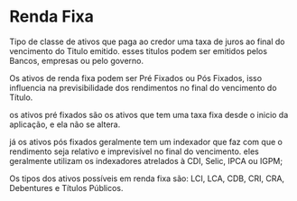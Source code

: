 # Renda Fixa

Tipo de classe de ativos que paga ao credor  uma taxa de juros ao final do vencimento do Titulo emitido. esses titulos podem ser emitidos pelos Bancos, empresas ou pelo governo.


Os ativos de renda fixa podem ser Pré Fixados ou Pós Fixados, isso influencia na previsibilidade dos rendimentos no final do vencimento do Título.

os ativos pré fixados são os ativos que tem uma taxa fixa desde o inicio da aplicação, e ela não se altera.

já os ativos pós fixados geralmente tem um indexador que faz com que o rendimento seja relativo e imprevisível no final do vencimento. eles geralmente utilizam os indexadores atrelados à CDI, Selic, IPCA ou IGPM;

Os tipos dos ativos possíveis em renda fixa são:
LCI, LCA, CDB, CRI, CRA, Debentures e Títulos Públicos.